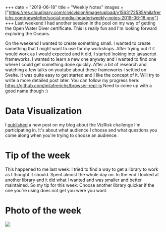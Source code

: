 +++
date = "2019-06-18"
title = "Weekly Notes"
images = ["https://res.cloudinary.com/civicvision/image/upload/v1563172585/milafrerichs.com/newsletter/social-media-header/weekly-notes-2019-06-18.png"]
+++
Last weekend I had another session in the pool on my way of getting the Open Water Diver certificate. This is really fun and I'm looking forward exploring the Oceans.

On the weekend I wanted to create something small. I wanted to create something that I might want to use for my workshops. After trying out if it would work as I would expected and it did, I started looking into javascript frameworks. I wanted to learn a new one anyway and I wanted to find one where I could get something done quickly. After a bit of research and watching a few talks on youtube about these frameworks I settled on Svelte. It was quite easy to get started and I like the concept of it. Will try to write a more detailed post later.
You can follow my progress here: https://github.com/milafrerichs/browser-repl-js
Need to come up with a good name though :)

# Data Visualization

I [published](http://milafrerichs.de/articles/vizrisk-challenge-audience?lsc=mf) a new post on my blog about the VizRisk challenge I'm participating in. It's about what audience I choose and what questions you come along when you're trying to choose an audience.

# Tip of the week

This happened to me last week: I tried to find a way to get a library to work as I thought it should. Spent almost the whole day on. In the end I looked at another library and it did what I wanted and was smaller and better maintained. So my tip for this week: Choose another library quicker if the one you’re using does not get you were you want.

# Photo of the week
![](https://res.cloudinary.com/civicvision/image/upload/f_auto,q_70,w_1024/milafrerichs.com/newsletter/photo_of_the_week/IMG_5133.jpg)


<div class="rm-area-end-of-content"></div>
